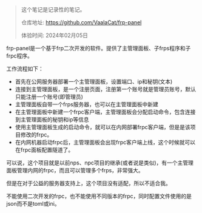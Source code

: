 > 这个笔记是记录性的笔记。
> 
> 仓库地址: https://github.com/VaalaCat/frp-panel
> 
> 体验时间: 2024年02月05日

frp-panel是一个基于frp二次开发的软件。提供了主管理面板、子frps程序和子frpc程序。

工作流程如下：

- 首先在公网服务器部署一个主管理面板，设置端口、ip和秘钥(文本)
- 连接到主管理面板，是一个注册页面，注册第一个账号就是管理员账号，默认只能注册一个账号(即管理员)
- 主管理面板自带一个frps服务器，也可以在主管理面板中新建
- 在主管理面板中新建一个frpc客户端，主管理面板会分配启动命令，包含连接到主管理面板的秘钥和ip等信息
- 使用主管理面板生成的启动命令，就可以在内网部署frpc客户端，但是是该项目修改的frpc。
- 在内网机器启动frpc后，主管理面板会出现frpc客户端上线，这个时候就可以在frpc面板配置隧道了。

可以说，这个项目就是以前nps、npc项目的继承(或者说是类似)，有一个主管理面板管理内网的frpc，而且可以管理多个frps，非常强大。

但是在对于公益的服务器支持上，这个项目没有适配，所以不适合我。

不能使用二次开发的frpc，也不能使用不同版本的frpc，同时配置文件使用的是json而不是toml或ini。